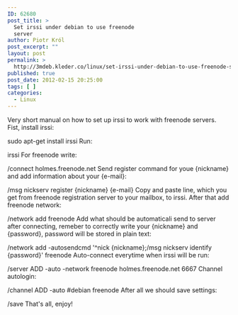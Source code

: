 ```yaml
---
ID: 62680
post_title: >
  Set irssi under debian to use freenode
  server
author: Piotr Król
post_excerpt: ""
layout: post
permalink: >
  http://3mdeb.kleder.co/linux/set-irssi-under-debian-to-use-freenode-server/
published: true
post_date: 2012-02-15 20:25:00
tags: [ ]
categories:
  - Linux
---
```

Very short manual on how to set up irssi to work with freenode servers.  
Fist, install irssi:  

sudo apt-get install irssi Run:  

irssi For freenode write:  

/connect holmes.freenode.net Send register command for youe {nickname} and add information about your {e-mail}:  

/msg nickserv register {nickname} {e-mail} Copy and paste line, which you get from freenode registration server to your mailbox, to irssi. After that add freenode network:  

/network add freenode Add what should be automaticali send to server after connecting, remeber to correctly write your {nickname} and {password}, password will be stored in plain text:  

/network add -autosendcmd '^nick {nickname};/msg nickserv identify {password}' freenode Auto-connect everytime when irssi will be run:  

/server ADD -auto -network freenode holmes.freenode.net 6667 Channel autologin:  

/channel ADD -auto #debian freenode After all we should save settings:  

/save That's all, enjoy!